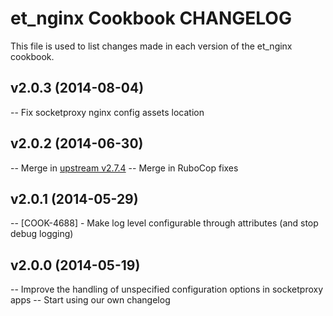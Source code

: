 et_nginx Cookbook CHANGELOG
========================
This file is used to list changes made in each version of the et_nginx cookbook.

v2.0.3 (2014-08-04)
-------------------
-- Fix socketproxy nginx config assets location

v2.0.2 (2014-06-30)
-------------------
-- Merge in [upstream v2.7.4](https://github.com/miketheman/nginx/releases/tag/v2.7.4)
-- Merge in RuboCop fixes

v2.0.1 (2014-05-29)
-------------------
-- [COOK-4688] - Make log level configurable through attributes (and stop debug logging)

v2.0.0 (2014-05-19)
-------------------
-- Improve the handling of unspecified configuration options in socketproxy apps
-- Start using our own changelog
